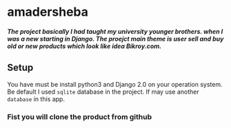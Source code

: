 # amadersheba
##### The project basically I had taught my university younger brothers. when I was a new starting in Django. The proejct main theme is user sell and buy old or new products which look like idea Bikroy.com.

## Setup
You have must be install python3 and Django 2.0 on your operation system. Be default I used `sqlite` database in the project. If may use another `database` in this app.

<h3>Fist you will clone the product from github</h3>
